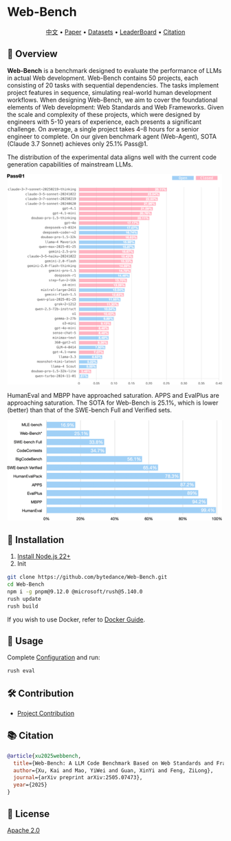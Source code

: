 # Web-Bench


<p align="center">
    <a href="./README.zh_CN.md">中文</a> •
    <a href="https://arxiv.org/abs/2505.07473">Paper</a> •
    <a href="https://huggingface.co/datasets/bytedance-research/Web-Bench">Datasets</a> •
    <a href="https://huggingface.co/spaces/bytedance-research/Web-Bench-Leaderboard">LeaderBoard</a> •
    <a href="#-citation">Citation</a>
</p>



## 📖 Overview

**Web-Bench** is a benchmark designed to evaluate the performance of LLMs in actual Web development. Web-Bench contains 50 projects, each consisting of 20 tasks with sequential dependencies. The tasks implement project features in sequence, simulating real-world human development workflows. When designing Web-Bench, we aim to cover the foundational elements of Web development: Web Standards and Web Frameworks. Given the scale and complexity of these projects, which were designed by engineers with 5-10 years of experience, each presents a significant challenge. On average, a single project takes 4–8 hours for a senior engineer to complete. On our given benchmark agent (Web-Agent), SOTA (Claude 3.7 Sonnet) achieves only 25.1\% Pass@1.

The distribution of the experimental data aligns well with the current code generation capabilities of mainstream LLMs.

<img width="500" alt="pass@1" src="./docs/assets/pass-1.png" />

HumanEval and MBPP have approached saturation. APPS and EvalPlus are approaching saturation. The SOTA for Web-Bench is 25.1\%, which is lower (better) than that of the SWE-bench Full and Verified sets.

<img width="500" alt="SOTAs" src="./docs/assets/sotas.png" />


## 🚀 Installation

1. [Install Node.js 22+](https://nodejs.org/en/download)
2. Init
```bash
git clone https://github.com/bytedance/Web-Bench.git
cd Web-Bench
npm i -g pnpm@9.12.0 @microsoft/rush@5.140.0
rush update
rush build
```

If you wish to use Docker, refer to [Docker Guide](https://github.com/bytedance/web-bench/wiki/Docker).

## **📘** Usage

Complete [Configuration](https://github.com/bytedance/web-bench/wiki/Config) and run:

```bash
rush eval
```

## **🛠️** Contribution

* [Project Contribution](https://github.com/bytedance/web-bench/wiki/Project-Contribution)


## **📚** Citation

```bibtex
@article{xu2025webbench,
  title={Web-Bench: A LLM Code Benchmark Based on Web Standards and Frameworks},
  author={Xu, Kai and Mao, YiWei and Guan, XinYi and Feng, ZiLong},
  journal={arXiv preprint arXiv:2505.07473},
  year={2025}
}
```

## **📄** License

[Apache 2.0](./LICENSE.md) 
